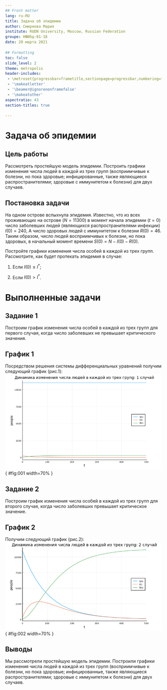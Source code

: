```yaml
---
## Front matter
lang: ru-RU
title: Задача об эпидемии
author: Смирнова Мария
institute: RUDN University, Moscow, Russian Federation
groupe: НФИбд-01-18
date: 20 марта 2021

## Formatting
toc: false
slide_level: 2
theme: metropolis
header-includes: 
 - \metroset{progressbar=frametitle,sectionpage=progressbar,numbering=fraction}
 - '\makeatletter'
 - '\beamer@ignorenonframefalse'
 - '\makeatother'
aspectratio: 43
section-titles: true

---
```



# Задача об эпидемии


## Цель работы

Рассмотреть простейшую модель эпидемии. Построить графики изменения числа людей в каждой из трех групп (восприимчивые к болезни, но пока здоровые; инфицированные, также являющиеся распространителями; здоровые с иммунитетом к болезни) для двух случаев.

## Постановка задачи

На одном острове вспыхнула эпидемия. Известно, что из всех проживающих на острове ($N=11300$) в момент начала эпидемии ($t=0$) число заболевших людей (являющихся распространителями инфекции) $I(0)=240$, А число здоровых людей с иммунитетом к болезни $R(0)=46$. Таким образом, число людей восприимчивых к болезни, но пока здоровых, в начальный момент времени $S(0)=N-I(0)- R(0)$.

Постройте графики изменения числа особей в каждой из трех групп. Рассмотрите, как будет протекать эпидемия в случае:

1. Если $I(0) \leq I^*$;

2. Если $I(0) > I^*$.

# Выполненные задачи


## Задание 1

Построим график изменения числа особей в каждой из трех групп для первого случая, когда число заболевших не превышает критического значения.

## График 1

Посредством решения системы дифференциальных уравнений получим следующий график (рис.1):
![Рис. 1 Динамика изменения числа людей в каждой из трех групп: 1 случай](image/01.png){ #fig:001 width=70% }

## Задание 2

Построим график изменения числа особей в каждой из трех групп для второго случая, когда число заболевших превышает критическое значение.

## График 2

Получим следующий график (рис.2):
![Рис.2 Динамика изменения числа людей в каждой из трех групп: 2 случай](image/02.png){ #fig:002 width=70% }

## Выводы

Мы рассмотрели простейшую модель эпидемии. Построили графики изменения числа людей в каждой из трех групп (восприимчивые к болезни, но пока здоровые; инфицированные, также являющиеся распространителями; здоровые с иммунитетом к болезни) для двух случаев.

